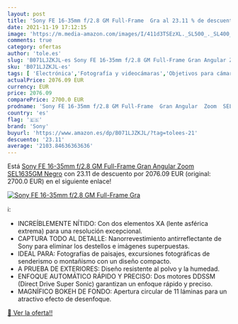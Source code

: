 ```yaml
---
layout: post
title: 'Sony FE 16-35mm f/2.8 GM Full-Frame  Gra al 23.11 % de descuento'
date: 2021-11-19 17:12:15
image: 'https://m.media-amazon.com/images/I/411d3TSEzXL._SL500_._SL400_.jpg'
comments: true
category: ofertas
author: 'tole.es'
slug: 'B071LJZKJL-es Sony FE 16-35mm f/2.8 GM Full-Frame Gran Angular Zoom...'
sku: 'B071LJZKJL-es'
tags: [ 'Electrónica','Fotografía y videocámaras','Objetivos para cámaras y videocámaras','sony', ]
actualPrice: 2076.09 EUR
currency: EUR
price: 2076.09
comparePrice: 2700.0 EUR
prodname: 'Sony FE 16-35mm f/2.8 GM Full-Frame  Gran Angular  Zoom  SEL1635GM   Negro'
country: 'es'
flag: '🇪🇸'
brand: 'Sony'
buyurl: 'https://www.amazon.es/dp/B071LJZKJL/?tag=tolees-21'
descuento: '23.11'
average: '2103.84636363636'
---
```


Está [Sony FE 16-35mm f/2.8 GM Full-Frame  Gran Angular  Zoom  SEL1635GM   Negro](https://www.amazon.es/dp/B071LJZKJL/?tag=tolees-21) con 23.11 de descuento por 2076.09 EUR (original: 2700.0 EUR) en el siguiente enlace!

[![Sony FE 16-35mm f/2.8 GM Full-Frame  Gra](https://m.media-amazon.com/images/I/411d3TSEzXL._SL500_._SL400_.jpg)](https://www.amazon.es/dp/B071LJZKJL/?tag=tolees-21)

ℹ️:

- INCREÍBLEMENTE NÍTIDO: Con dos elementos XA (lente asférica extrema) para una resolución excepcional.
- CAPTURA TODO AL DETALLE: Nanorrevestimiento antirreflectante de Sony para eliminar los destellos e imágenes superpuestas.
- IDEAL PARA: Fotografías de paisajes, excursiones fotográficas de senderismo o montañismo con un diseño compacto.
- A PRUEBA DE EXTERIORES: Diseño resistente al polvo y la humedad.
- ENFOQUE AUTOMÁTICO RÁPIDO Y PRECISO: Dos motores DDSSM (Direct Drive Super Sonic) garantizan un enfoque rápido y preciso.
- MAGNÍFICO BOKEH DE FONDO: Apertura circular de 11 láminas para un atractivo efecto de desenfoque.

[🛒 Ver la oferta!!](https://www.amazon.es/dp/B071LJZKJL/?tag=tolees-21)
